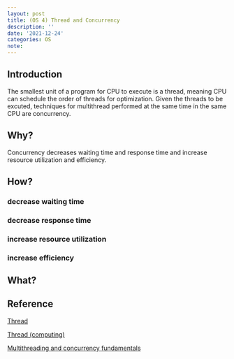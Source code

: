```yaml
---
layout: post
title: (OS 4) Thread and Concurrency
description: ''
date: '2021-12-24'
categories: OS
note:
---
```


## Introduction

The smallest unit of a program for CPU to execute is a thread, meaning CPU can schedule the order of threads for optimization. Given the threads to be excuted, techniques for multithread performed at the same time in the same CPU are concurrency.

## Why?

Concurrency decreases waiting time and response time and increase resource utilization and efficiency.

## How?

### decrease waiting time

### decrease response time

### increase resource utilization 

### increase efficiency

## What?


## Reference

[Thread](https://www.computerhope.com/jargon/t/thread.htm)

[Thread (computing)](https://en.wikipedia.org/wiki/Thread_(computing))

[Multithreading and concurrency fundamentals](https://www.educative.io/blog/multithreading-and-concurrency-fundamentals)
